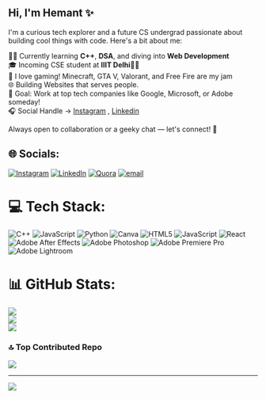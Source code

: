 ## Hi, I'm Hemant ✨

I'm  a curious tech explorer and a future CS undergrad passionate about building cool things with code. Here's a bit about me:<br/>

👨‍💻 Currently learning **C++**, **DSA**, and diving into **Web Development**<br/>
🎓 Incoming CSE student at **IIIT Delhi**🧠💼<br/>
🧱 I love gaming! Minecraft, GTA V, Valorant, and Free Fire are my jam<br/>
🌐 Building Websites that serves people.<br/>
🎯 Goal: Work at top tech companies like Google, Microsoft, or Adobe someday!<br/>
🎧 Social Handle -> [Instagram](https://www.instagram.com/the.hemant_797/)  , [Linkedin](https://www.linkedin.com/in/iamhemantmeena/)<br/>

Always open to collaboration or a geeky chat — let's connect! 🚀<br/>


## 🌐 Socials:
[![Instagram](https://img.shields.io/badge/Instagram-%23E4405F.svg?logo=Instagram&logoColor=white)](https://instagram.com/the.hemant_797) [![LinkedIn](https://img.shields.io/badge/LinkedIn-%230077B5.svg?logo=linkedin&logoColor=white)](https://linkedin.com/in/iamhemantmeena) [![Quora](https://img.shields.io/badge/Quora-%23B92B27.svg?logo=Quora&logoColor=white)](https://quora.com/profile/Hemant-Meena-523) [![email](https://img.shields.io/badge/Email-D14836?logo=gmail&logoColor=white)](mailto:meenahemant941@gmail.com) 

# 💻 Tech Stack:
![C++](https://img.shields.io/badge/c++-%2300599C.svg?style=for-the-badge&logo=c%2B%2B&logoColor=white) ![JavaScript](https://img.shields.io/badge/javascript-%23323330.svg?style=for-the-badge&logo=javascript&logoColor=%23F7DF1E) ![Python](https://img.shields.io/badge/python-3670A0?style=for-the-badge&logo=python&logoColor=ffdd54) ![Canva](https://img.shields.io/badge/Canva-%2300C4CC.svg?style=for-the-badge&logo=Canva&logoColor=white) ![HTML5](https://img.shields.io/badge/html5-%23E34F26.svg?style=for-the-badge&logo=html5&logoColor=white) ![JavaScript](https://img.shields.io/badge/javascript-%23323330.svg?style=for-the-badge&logo=javascript&logoColor=%23F7DF1E) ![React](https://img.shields.io/badge/react-%2320232a.svg?style=for-the-badge&logo=react&logoColor=%2361DAFB) ![Adobe After Effects](https://img.shields.io/badge/Adobe%20After%20Effects-9999FF.svg?style=for-the-badge&logo=Adobe%20After%20Effects&logoColor=white) ![Adobe Photoshop](https://img.shields.io/badge/adobe%20photoshop-%2331A8FF.svg?style=for-the-badge&logo=adobe%20photoshop&logoColor=white) ![Adobe Premiere Pro](https://img.shields.io/badge/Adobe%20Premiere%20Pro-9999FF.svg?style=for-the-badge&logo=Adobe%20Premiere%20Pro&logoColor=white) ![Adobe Lightroom](https://img.shields.io/badge/Adobe%20Lightroom-31A8FF.svg?style=for-the-badge&logo=Adobe%20Lightroom&logoColor=white)
# 📊 GitHub Stats:
![](https://github-readme-stats.vercel.app/api?username=itssshemant&theme=react&hide_border=false&include_all_commits=false&count_private=false)<br/>
![](https://nirzak-streak-stats.vercel.app/?user=itssshemant&theme=react&hide_border=false)<br/>
![](https://github-readme-stats.vercel.app/api/top-langs/?username=itssshemant&theme=react&hide_border=false&include_all_commits=false&count_private=false&layout=compact)

### 🔝 Top Contributed Repo
![](https://github-contributor-stats.vercel.app/api?username=itssshemant&limit=5&theme=react&combine_all_yearly_contributions=true)

---
[![](https://visitcount.itsvg.in/api?id=itssshemant&icon=0&color=0)](https://visitcount.itsvg.in)

<!-- Proudly created with GPRM ( https://gprm.itsvg.in ) -->
